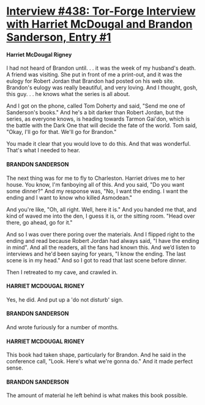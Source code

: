 # [Interview #438: Tor-Forge Interview with Harriet McDougal and Brandon Sanderson, Entry #1](https://www.theoryland.com/intvmain.php?i=438#1)

#### Harriet McDougal Rigney

I had not heard of Brandon until. . . it was the week of my husband's death. A friend was visiting. She put in front of me a print-out, and it was the eulogy for Robert Jordan that Brandon had posted on his web site. Brandon's eulogy was really beautiful, and very loving. And I thought, gosh, this guy. . . he knows what the series is all about.

And I got on the phone, called Tom Doherty and said, "Send me one of Sanderson's books." And he's a bit darker than Robert Jordan, but the series, as everyone knows, is heading towards Tarmon Gai'don, which is the battle with the Dark One that will decide the fate of the world. Tom said, "Okay, I'll go for that. We'll go for Brandon."

You made it clear that you would love to do this. And that was wonderful. That's what I needed to hear.

#### BRANDON SANDERSON

The next thing was for me to fly to Charleston. Harriet drives me to her house. You know, I'm fanboying all of this. And you said, "Do you want some dinner?" And my response was, "No, I want the ending. I want the ending and I want to know who killed Asmodean."

And you're like, "Oh, all right. Well, here it is." And you handed me that, and kind of waved me into the den, I guess it is, or the sitting room. "Head over there, go ahead, go for it."

And so I was over there poring over the materials. And I flipped right to the ending and read because Robert Jordan had always said, "I have the ending in mind". And all the readers, all the fans had known this. And we’d listen to interviews and he'd been saying for years, "I know the ending. The last scene is in my head." And so I got to read that last scene before dinner.

Then I retreated to my cave, and crawled in.

#### HARRIET MCDOUGAL RIGNEY

Yes, he did. And put up a 'do not disturb' sign.

#### BRANDON SANDERSON

And wrote furiously for a number of months.

#### HARRIET MCDOUGAL RIGNEY

This book had taken shape, particularly for Brandon. And he said in the conference call, "Look. Here's what we're gonna do." And it made perfect sense.

#### BRANDON SANDERSON

The amount of material he left behind is what makes this book possible.

